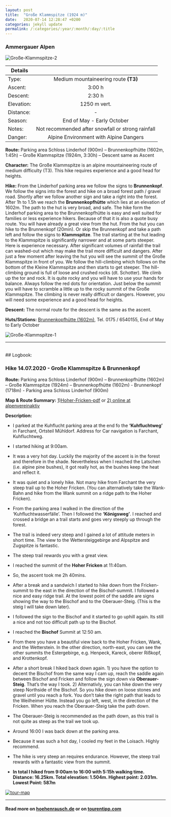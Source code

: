 ```yaml
---
layout: post
title:  "Große Klammspitze (1924 m)"
date:   2020-07-14 12:28:47 +0200
categories: jekyll update
permalink: /:categories/:year/:month/:day/:title
---
```

### Ammergauer Alpen
![Große-Klammspitze-2](/assets/img/hiking/Große-Klammspitze-2.jpg)



| Details       |               |
| ------------- |:-------------:|
| Type:         | Medium mountaineering route **(T3)**  |
| Ascent:       | 3:00 h        |
| Descent:      | 2:30 h        |
| Elevation:    | 1250 m vert.  |
| Distance:     | -       |
| Season:       |  End of May - Early October |
| Notes:        | Not recommended after snowfall or strong rainfall|
| Danger:       | Alpine Environment with Alpine Dangers  |


**Route:**  Parking area Schloss Linderhof (900m) – Brunnenkopfhütte (1602m, 1:45h) – Große Klammspitze (1924m, 3:30h) – Descent same as Ascent

**Character:** The Große Klammspitze is an alpine mountaineering route of  medium difficulty (T3). This hike requires experience and a good head for heights.

**Hike:**
From the Linderhof parking area we follow the signs to **Brunnenkopf**. We follow the signs into the forest and hike on a broad forest path / gravel road. Shortly after we follow another sign and take a right into the forest. After 1h to 1.5h we reach the **Brunnenkopfhütte** which lies at an elevation of 1602m. The path to the hut is very broad, and safe. The hike form the Linderhof parking area to the Brunnenkopfhütte is easy and well suited for families or less experience hikers. Because of that it is also a quote busy route. You will have already a great view from the hut.
From the hut you can hike to the Brunnenkopf (20min). Or skip the Brunnenkopf and take a path left and follow the signs to **Klammspitze**. The trail starting at the hut leading to the Klammspitze is significantly narrower and at some parts steeper. Here is experience necessary. After significant volumes of rainfall the trail can washed-out which may make the trail more difficult and dangers. After just a few moment after leaving the hut you will see the summit of the Große Klammspitze in front of you. We follow the hill-climbing which follows on the bottom of the Kleine Klammspitze and then starts to get steeper. The hill-climbing ground is full of loose and crushed rocks (dt. Schotter). We climb up the tor and rock. It is quite rocky and you will have to use your hands for balance. Always follow the red dots for orientation. Just below the summit you will have to scramble a little up to the rocky summit of the Große Klammspitze. The climbing is never really difficult or dangers. However, you will need some experience and a good head for heights.

**Descent:**
The normal route for the descent is the same as the ascent.

**Huts/Stations:** [Brunnenkopfhütte (1602m)](https://www.dav-bergland.de/brunnenkopfhuette.html), Tel. 0175 / 6540155, End of May to Early October


![Große-Klammspitze-1](/assets/img/hiking/Große-Klammspitze-1.jpg)

-------
<br>
## Logbook:

### Hike 14.07.2020 - Große Klammspitze & Brunnenkopf
**Route:**  Parking area Schloss Linderhof (900m) – Brunnenkopfhütte (1602m) – Große Klammspitze (1924m) – Brunnenkopfhütte (1602m) - Brunnenkopf (1718m) - Parking area Schloss Linderhof (900m)

**Map & Route Summary:**   [1)Hoher-Fricken-pdf](/hikingblog.github.io/assets/docs/hoher-fricken-bischof-tour-details.pdf) or [2) online at alpenvereinaktiv](https://www.alpenvereinaktiv.com/de/tour/farchant-hoher-fricken-bischof-oberauer-steig-farchant/177925701/?share=~znhruplk%244osg3avn#dm=1)


**Description:**
- I parked at the Kuhflucht parking area at the end fo the **‘Kuhfluchtweg’** in Farchant, Ortsteil Mühldorf. Address for Car navigation is Farchant, Kuhfluchtweg.
- I started hiking at 9:00am.
- It was a very hot day. Luckily the majority of the ascent is in the forest and therefore in the shade. Nevertheless when I reached the Latschen (i.e. alpine pine bushes), it got really hot, as the bushes keep the heat and reflect it.
- It was quiet and a lonely hike. Not many hike from Farchant the very steep trail up to the Hoher Fricken. (You can alternatively take the Wank-Bahn and hike from the Wank summit on a ridge path to the Hoher Fricken).
- From the parking area I walked in the direction of the ‘Kuhfluchtwasserfälle’. Then I followed the **‘Königsweg’**. I reached and crossed a bridge an a trail starts and goes very steeply up through the forest.
- The trail is indeed very steep and I gained a lot of attitude meters in short time. The view to the Wettersteiggebirge and Alpspitze and Zugspitze is fantastic.
- The steep trail rewards you with a great view.
- I reached the summit of the **Hoher Fricken** at 11:40am.
- So, the ascent took me  2h 40mins.
- After a break and a sandwich I started to hike down from the Fricken-summit to the east in the direction of the Bischof-summit. I followed a nice and easy ridge trail. At the lowest point of the saddle are signs showing the way to the Bischof and to the Oberauer-Steig.  (This is the steig I will take down later).
- I followed the sign to the Bischof and it started to go uphill again. Its still a nice and not too difficult path up to the Bischof.
- I reached the **Bischof** Summit at 12:50 am.
- From there you have a beautiful view back to the Hoher Fricken, Wank, and the Wetterstein. In the other direction, north-east, you can see the other summits the Estergebirge, e.g. Henpeck, Kareck, oberer Rißkopf, and Krottenkopf.
- After a short break I hiked back down again. 1) you have the option to decent the Bischof from the same way I cam up, reach the saddle again between Bischof and Fricken and follow the sign down via **Oberauer-Steig**. That’s the way I took. 2) Alternativly, you can hike down the very steep Northside of the Bischof. So you hike down on loose stones and gravel until you reach a fork. You don’t take the right path that leads to the Weilheimer Hütte. Instead you go left, west, in the direction of the Fricken. When you reach the Oberauer-Steig take the path down.
- The Oberauer-Steig is recommended as the path down, as this trail is not quite as steep as the trail we took up.
- Around 16:00 I was back down at the parking area.
- Because it was such a hot day, I cooled my feet in the Loisach. Highly recommend.
- The hike is very steep an requires endurance. However, the steep trail rewards with a fantastic view from the summit.

- **In total I hiked from 9:00am to 16:00 with 5:15h walking time. Distance: 16.25km. Total elevation: 1.504m. Highest point: 2.031m. Lowest Point: 587m**

[![tour-map](/hikingblog.github.io/assets/img/hiking/Hoher-Fricken-09.07.20.png)](https://www.alpenvereinaktiv.com/de/tour/farchant-hoher-fricken-bischof-oberauer-steig-farchant/177925701/?share=~znhruplk%244osg3avn#dm=1)

---

#### Read more on [hoehenrausch.de](https://www.hoehenrausch.de/berge/hoher-fricken/) or on [tourentipp.com](https://www.tourentipp.com/de/touren/Hoher-Fricken-Bergtour_1445.html)

